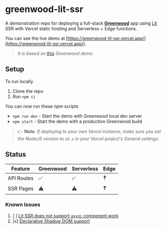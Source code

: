 # greenwood-lit-ssr

A demonstration repo for deploying a full-stack [**Greenwood**](https://www.greenwoodjs.io/) app using [Lit](https://lit.dev/) SSR with Vercel static hosting and Serverless + Edge functions.

You can see the live demo at [https://greenwood-lit-ssr.vercel.app/](https://greenwood-lit-ssr.vercel.app/).

> _It is based on [this](https://github.com/ProjectEvergreen/greenwood-demo-adapter-vercel) Greenwood demo._

## Setup

To run locally
1. Clone the repo
1. Run `npm ci`

You can now run these npm scripts
- `npm run dev` - Start the demo with Greenwood local dev server
- `npm start` - Start the demo with a production Greenwood build

> 👉 **Note**: _If deploying to your own Vercel instance, make sure you set the NodeJS version to `18.x` in your Vercel project's General settings_.

## Status

|Feature    |Greenwood |Serverless|Edge|
|---------- |----------|----------|----|
|API Routes |   ✅     |  ✅       | ❓ |
|SSR Pages  |   ⚠️      |  ⚠️       | ❓ |

### Known Issues
1. [ ] [Lit SSR does not support `async` component work](https://github.com/thescientist13/greenwood-demo-adapter-vercel-lit/issues/3)
1. [x] [Declarative Shadow DOM support](https://github.com/thescientist13/greenwood-demo-adapter-vercel-lit/issues/4)